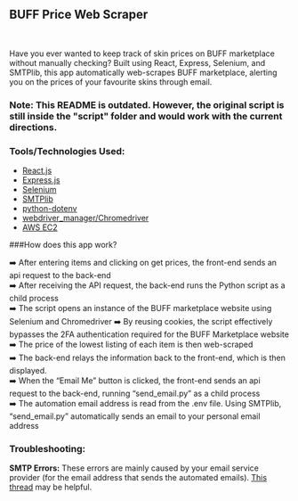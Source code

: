 <h2>BUFF Price Web Scraper</h2></br>

Have you ever wanted to keep track of skin prices on BUFF marketplace without manually checking? Built using React, Express, Selenium, and SMTPlib, this app automatically web-scrapes BUFF marketplace, alerting you on the prices of your favourite skins through email. <br>


<h3>Note: This README is outdated. However, the original script is still inside the "script" folder and would work with the current directions. </h3>

### Tools/Technologies Used: <br/>
<ul>
  <li><a href="https://react.dev/">React.js</a></li>
  <li><a href="https://expressjs.com/">Express.js</a></li>
  <li><a href="https://www.selenium.dev/">Selenium</a></li>
  <li><a href="https://docs.python.org/3/library/smtplib.html">SMTPlib</a></li>
  <li><a href="https://pypi.org/project/python-dotenv/">python-dotenv</a></li>
  <li><a href="https://pypi.org/project/webdriver-manager/">webdriver_manager/Chromedriver</a></li>
  <li><a href="https://aws.amazon.com/ec2/">AWS EC2</a></li>
</ul>

###How does this app work?<br />

➡️ After entering items and clicking on get prices, the front-end sends an api request to the back-end<br />
➡️ After receiving the API request, the back-end runs the Python script as a child process<br />
➡️ The script opens an instance of the BUFF marketplace website using Selenium and Chromedriver ➡️ By reusing cookies, the script effectively bypasses the 2FA authentication required for the BUFF Marketplace website<br />
➡️ The price of the lowest listing of each item is then web-scraped<br />
➡️ The back-end relays the information back to the front-end, which is then displayed.<br />
➡️ When the “Email Me” button is clicked, the front-end sends an api request to the back-end, running “send_email.py” as a child process<br />
➡️ The automation email address is read from the .env file. Using SMTPlib, “send_email.py” automatically sends an email to your personal email address<br />


<!--
### To Use:

**Step 1: Download** <br>
Download all of the files and save them into a folder. Open the project folder using the text editor of your choice.

**Step 2: Install Required Packages** <br>
Using your terminal, install selenium, smtplib, python-dotenv, and webdriver_manager.

**Step 3: Bypass two-factor authentication login using cookies** <br>
Log into Netease BUFF and copy all of the cookies. You can do so by clicking Inspect > Application > Cookies on Chrome then copying everything. Open up Excel/Google Sheets and paste the cookies into a new spreadsheet, following the format shown below (rename the first 3 cells in the row as "name", "value", "domain"). Delete every other column except for the first 3. Download the file as a .csv file and rename it to "buff_cookies.csv". Drag it into the same folder as this project. You may find <a href="https://www.youtube.com/watch?v=vhjKJ7huN-w&t=435s">this video</a> helpful.

<img width="361" alt="Screenshot 2024-01-06 at 12 32 38 AM" src="https://github.com/ThomasQi3141/BUFF_Price_Drop_Alert_Script/assets/131242218/a83baf77-dbae-4f9a-a94f-9a81179efac2"><br>



**Step 4: Specify items and desired prices** <br>
Open items.txt and add items you wish to purchase, as well as the price you wish to buy them for (their “desired price”) using the format shown below. Make sure that the item names are exactly how they appear on BUFF.

<img width="539" alt="Screenshot 2024-01-06 at 12 44 57 AM" src="https://github.com/ThomasQi3141/BUFF_Price_Drop_Alert_Script/assets/131242218/84f36ee6-ae66-468c-a137-253446769ca5"><br>


**Step 5: Set up the .env file** <br>
Make a new file called ".env". Using an existing email address, fill in the fields in the .env file as shown below. The Python script will use this email to send alert emails to your personal email. <br> <br>**Note:** It is recommended to use an Outlook email for this purpose, as it is free and SMTP settings allow for automation by default. 

<img width="359" alt="Screenshot 2024-01-06 at 12 42 35 AM" src="https://github.com/ThomasQi3141/BUFF_Price_Drop_Alert_Script/assets/131242218/ad049f9a-6844-414c-a477-2d41aae3d5a7"><br>


**Step 6: Set up receiver email** <br>
On line 44 of send_email.py, replace the dummy text with your personal email (the email address that you want to receive notifications in). 

**Step 7: Set up AWS EC2 instance** <br>
Finish automating this process by setting up your own AWS EC2 instance! You may find <a href="https://praneeth-kandula.medium.com/launching-and-connecting-to-an-aws-ec2-instance-6678f660bbe6"> this guide</a> helpful. <br><br><br>
-->




### Troubleshooting: <br>
**SMTP Errors:** These errors are mainly caused by your email service provider (for the email address that sends the automated emails). <a href="https://stackoverflow.com/questions/38602682/smtplib-smtpauthenticationerror-535-5-7-3-authentication-unsuccessful">This thread</a> may be helpful. 

